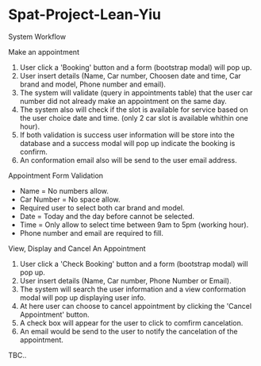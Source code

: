 # Spat-Project-Lean-Yiu

System Workflow

Make an appointment

1. User click a 'Booking' button and a form (bootstrap modal) will pop up.
2. User insert details (Name, Car number, Choosen date and time, Car brand and model, Phone number and email).
3. The system will validate (query in appointments table) that the user car number did not already make an appointment on the same day.
4. The system also will check if the slot is available for service based on the user choice date and time. (only 2 car slot is available whithin one hour).
5. If both validation is success user information will be store into the database and a success modal will pop up indicate the booking is confirm.
6. An conformation email also will be send to the user email address.

Appointment Form Validation

- Name = No numbers allow.
- Car Number = No space allow.
- Required user to select both car brand and model.
- Date = Today and the day before cannot be selected.
- Time = Only allow to select time between 9am to 5pm (working hour).
- Phone number and email are required to fill.

View, Display and Cancel An Appointment

1. User click a 'Check Booking' button and a form (bootstrap modal) will pop up.
2. User insert details (Name, Car number, Phone Number or Email).
3. The system will search the user information and a view conformation modal will pop up displaying user info.
4. At here user can choose to cancel appointment by clicking the 'Cancel Appointment' button.
5. A check box will appear for the user to click to comfirm cancelation.
6. An email would be send to the user to notify the cancelation of the appointment.


TBC..
